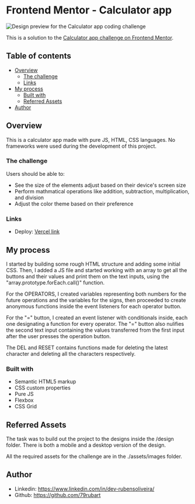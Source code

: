 # Frontend Mentor - Calculator app

![Design preview for the Calculator app coding challenge](https://github.com/79rubart/to-do-list-app/blob/master/assets/images/calculator.PNG)

This is a solution to the [Calculator app challenge on Frontend Mentor](https://www.frontendmentor.io/challenges/calculator-app-9lteq5N29).

## Table of contents

- [Overview](#overview)
  - [The challenge](#the-challenge)
  - [Links](#links)
- [My process](#my-process)
  - [Built with](#built-with)
  - [Referred Assets](#useful-resources)
- [Author](#author)

## Overview

This is a calculator app made with pure JS, HTML, CSS languages. No frameworks were used during the development of this project.

### The challenge

Users should be able to:

- See the size of the elements adjust based on their device's screen size
- Perform mathmatical operations like addition, subtraction, multiplication, and division
- Adjust the color theme based on their preference 

### Links

- Deploy: [Vercel link](https://your-live-site-url.com)

## My process

I started by building some rough HTML structure and adding some initial CSS. Then, I added a JS file and started working with an array to get all the buttons and their values and print them on the text inputs, using the "array.prototype.forEach.call()" function.

For the OPERATORS, I created variables representing both numbers for the future operations and the variables for the signs, then proceeded to create anonymous functions inside the event listeners for each operator button.

For the "=" button, I created an event listener with conditionals inside, each one designating a function for every operator. The "=" button also nulifies the second text input containing the values transferred from the first input after the user presses the operation button.

The DEL and RESET contains functions made for deleting the latest character and deleting all the characters respectively.

### Built with

- Semantic HTML5 markup
- CSS custom properties
- Pure JS
- Flexbox
- CSS Grid

## Referred Assets
The task was to build out the project to the designs inside the /design folder. There is both a mobile and a desktop version of the design.

All the required assets for the challenge are in the ./assets/images folder.

## Author

- Linkedin: https://www.linkedin.com/in/dev-rubensoliveira/
- Github: https://github.com/79rubart

